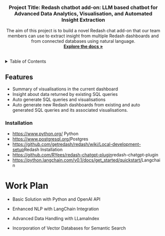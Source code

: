 <div align="center">


  <h3 align="center">Project Title: Redash chatbot add-on: LLM based chatbot for Advanced Data Analytics, Visualisation, and Automated Insight Extraction</h3>

  <p align="center">
  The aim of this project is to build a novel Redash chat add-on that our team members 
  can use to extract insight from multiple Redash dashboards and from connected databases using natural language. 
    <br />
    <a href="https://github.com/Group-12-redash-add-on-chatbot/redash-chatbot-add-on"><strong>Explore the docs »</strong></a>
    <br />
    <br />
  </p>
</div>



<!-- TABLE OF CONTENTS -->
<details>
  <summary>Table of Contents</summary>
  <ol>
    <li>
      <a href="#scope_of_the_project">Scope of the Project</a>
    </li>
    <li>
      <a href="#Installation">Installation</a>
    </li>
    <li><a href="#work_plan">Work Plan</a></li>
    
  </ol>
</details>



<!-- Features-->
## Features
* Summary of visualisations in the current dashboard
* Insight about data returned by existing SQL queries
* Auto generate SQL queries and visualisations 
* Auto generate new Redash dashboards from existing and auto generated SQL queries and its associated visualisations.



### Installation

* https://www.python.org/ <a>Python</a>
* https://www.postgresql.org/<a>Postgres</a>
* https://github.com/getredash/redash/wiki/Local-development-setup<a>Redash Installation</a>
* https://github.com/RYees/redash-chatgpt-plugin<a>redash-chatgpt-plugin</a>
* https://python.langchain.com/v0.1/docs/get_started/quickstart/<a>Langchain</a>



<!-- Work Plan -->
# Work Plan

* Basic Solution with Python and OpenAI API

* Enhanced NLP with LangChain Integration

* Advanced Data Handling with LLamaIndex

* Incorporation of Vector Databases for Semantic Search





